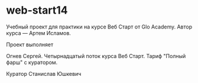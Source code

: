 # web-start14

Учебный проект для практики на курсе Веб Старт от Glo Academy.
Автор курса — Артем Исламов.

Проект выполняет

Огнев Сергей. Четырнадцатый поток курса Веб Старт.
Тариф "Полный фарш" с куратором.

Куратор
Станислав Юшкевич
